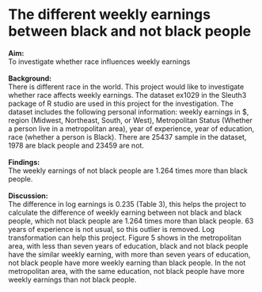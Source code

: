 # The different weekly earnings between black and not black people
<b>Aim:</b> <br>To investigate whether race influences weekly earnings
<br><br>
<b>Background:</b> <br> There is different race in the world. This project would like to investigate whether race affects 
weekly earnings. The dataset ex1029 in the Sleuth3 package of R studio are used in this project for 
the investigation. The dataset includes the following personal information: weekly earnings in $, 
region (Midwest, Northeast, South, or West), Metropolitan Status (Whether a person live in a 
metropolitan area), year of experience, year of education, race (whether a person is Black). There are 
25437 sample in the dataset, 1978 are black people and 23459 are not.
<br><br>
<b>Findings:</b> <br> The weekly earnings of not black people are 1.264 times more than black people.
<br><br>
<b>Discussion:</b> <br> The difference in log earnings is 0.235 (Table 3), this helps the project to calculate the difference of 
weekly earning between not black and black people, which not black people are 1.264 times more 
than black people. 63 years of experience is not usual, so this outlier is removed. Log transformation 
can help this project. Figure 5 shows in the metropolitan area, with less than seven years of 
education, black and not black people have the similar weekly earning, with more than seven years 
of education, not black people have more weekly earning than black people. In the not metropolitan 
area, with the same education, not black people have more weekly earnings than not black people.
